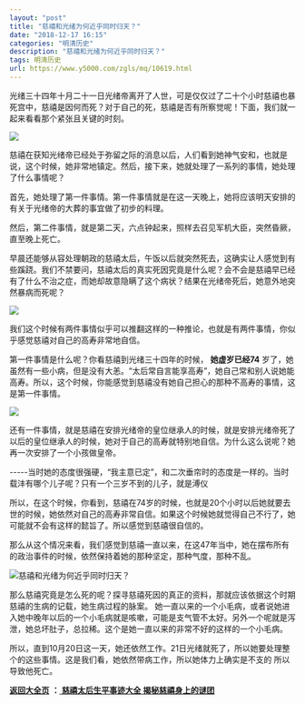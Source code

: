 ```yaml
---
layout: "post"
title: "慈禧和光绪为何近乎同时归天？"
date: "2018-12-17 16:15"
categories: "明清历史"
description: "慈禧和光绪为何近乎同时归天？"
tags: 明清历史
url: https://www.y5000.com/zgls/mq/10619.html
---
```






光绪三十四年十月二十一日光绪帝离开了人世，可是仅仅过了二十个小时慈禧也暴死宫中，慈禧是因何而死？对于自己的死，慈禧是否有所察觉呢！下面，我们就一起来看看那个紧张且关键的时刻。

![](https://img.y5000.com/uploads/allimg/170114/10534145L-0.jpg)

慈禧在获知光绪帝已经处于弥留之际的消息以后，人们看到她神气安和，也就是说，这个时候，她非常地镇定。然后，接下来，她就处理了一系列的事情，她处理了什么事情呢？

首先，她处理了第一件事情。第一件事情就是在这一天晚上，她将应该明天安排的有关于光绪帝的大葬的事宜做了初步的料理。

然后，第二件事情，就是第二天，六点钟起来，照样去召见军机大臣，突然昏厥，直至晚上死亡。

早晨还能够从容处理朝政的慈禧太后，午饭以后就突然死去，这确实让人感觉到有些蹊跷。我们不禁要问，慈禧太后的真实死因究竟是什么呢？会不会是慈禧早已经有了什么不治之症，而她却故意隐瞒了这个病状？结果在光绪帝死后，她意外地突然暴病而死呢？

![](https://img.y5000.com/uploads/allimg/170114/10534162b-1.jpg)

我们这个时候有两件事情似乎可以推翻这样的一种推论，也就是有两件事情，你似乎感觉慈禧对自己的高寿非常地自信。

第一件事情是什么呢？你看慈禧到光绪三十四年的时候， **她虚岁已经74**
岁了，她虽然有一些小病，但是没有大恙。“太后常自言能享高寿”，她自己常和别人说她能高寿。所以，这个时候，你能感觉到慈禧没有她自己担心的那种不高寿的事情，这是第一件事情。

![](https://img.y5000.com/uploads/allimg/170114/105341K46-2.jpg)

还有一件事情，就是慈禧在安排光绪帝的皇位继承人的时候，就是安排光绪帝死了以后的皇位继承人的时候，她对于自己的高寿就特别地自信。为什么这么说呢？她再一次安排了一个小孩做皇帝。

\-----当时她的态度很强硬，“我主意已定”，和二次垂帘时的态度是一样的。当时载沣有哪个儿子呢？只有一个三岁不到的儿子，就是溥仪

所以，在这个时候，你看到，慈禧在74岁的时候，也就是20个小时以后她就要去世的时候，她依然对自己的高寿非常自信。如果这个时候她就觉得自己不行了，她可能就不会有这样的懿旨了。所以感觉到慈禧很自信的。

那么从这个情况来看，我们感觉到慈禧一直以来，在这47年当中，她在摆布所有的政治事件的时候，依然保持着她的那种坚定，那种气度，那种不乱。

![慈禧和光绪为何近乎同时归天？](/uploads/allimg/170114/6-1F114104P0254.JPG)

那么慈禧究竟是怎么死的呢？探寻慈禧死因的真正的资料，那就应该依据这个时期慈禧的生病的记载，她生病过程的脉案。
她一直以来的一个小毛病，或者说她进入她中晚年以后的一个小毛病就是咳嗽，可能是支气管不太好。另外一个呢就是泻泄，她总坏肚子，总拉稀。这个是她一直以来的非常不好的这样的一个小毛病。

所以，直到10月20日这一天，她还依然工作。21日光绪就死了，所以她要处理整个的这些事情。这是我们看，她依然带病工作，所以她体力上确实是不支的
所以导致他死亡。

**[返回大全页](https://www.y5000.com/zgls/mq/17886.html)** **：**[ **慈禧太后生平事迹大全
揭秘慈禧身上的谜团**](https://www.y5000.com/zgls/mq/17886.html)
